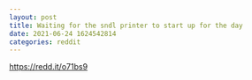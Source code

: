 ```yaml
--- 
layout: post 
title: Waiting for the sndl printer to start up for the day 
date: 2021-06-24 1624542814 
categories: reddit 
--- 
```

https://redd.it/o71bs9